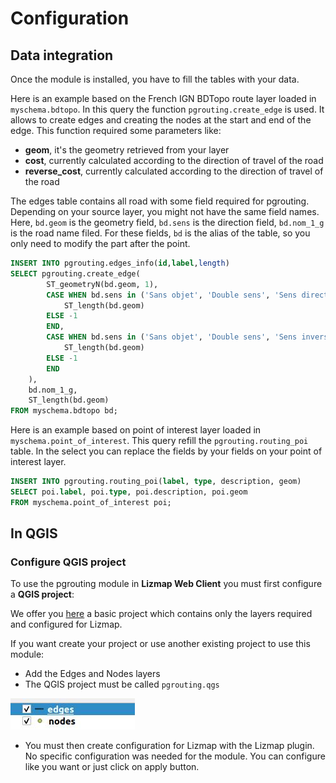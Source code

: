 # Configuration

## Data integration

Once the module is installed, you have to fill the tables with your data.

Here is an example based on the French IGN BDTopo route layer loaded in `myschema.bdtopo`.
In this query the function `pgrouting.create_edge` is used. It allows to create edges and 
creating the nodes at the start and end of the edge. This function required some parameters
like:

* **geom**, it's the geometry retrieved from your layer
* **cost**, currently calculated according to the direction of travel of the road
* **reverse_cost**, currently calculated according to the direction of travel of the road

The edges table contains all road with some field required for pgrouting.
Depending on your source layer, you might not have the same field names. Here, `bd.geom` is 
the geometry field, `bd.sens` is the direction field, `bd.nom_1_g` is the road name filed.
For these fields, `bd` is the alias of the table, so you only need to modify the part after 
the point.

```sql
INSERT INTO pgrouting.edges_info(id,label,length)
SELECT pgrouting.create_edge(
        ST_geometryN(bd.geom, 1),
        CASE WHEN bd.sens in ('Sans objet', 'Double sens', 'Sens direct') THEN
            ST_length(bd.geom)
        ELSE -1
        END,
        CASE WHEN bd.sens in ('Sans objet', 'Double sens', 'Sens inverse') THEN
            ST_length(bd.geom)
        ELSE -1
        END
    ), 
    bd.nom_1_g, 
    ST_length(bd.geom)
FROM myschema.bdtopo bd;
```

Here is an example based on point of interest layer loaded in `myschema.point_of_interest`.
This query refill the `pgrouting.routing_poi` table. In the select you can replace the fields by 
your fields on your point of interest layer.
```sql
INSERT INTO pgrouting.routing_poi(label, type, description, geom)
SELECT poi.label, poi.type, poi.description, poi.geom
FROM myschema.point_of_interest poi;
```

## In QGIS

### Configure QGIS project

To use the pgrouting module in **Lizmap Web Client** you must first configure
a **QGIS project**:

We offer you [here](../tests/lizmap/instances/pgrouting) a basic project which contains
only the layers required and configured for Lizmap.

If you want create your project or use another existing project to use this module:

* Add the Edges and Nodes layers
* The QGIS project must be called `pgrouting.qgs`

![pgrouting_layers](media/pgrouting_layers.jpg)

* You must then create configuration for Lizmap with the Lizmap plugin. No specific 
  configuration was needed for the module. You can configure like you want or just click on
  apply button.
